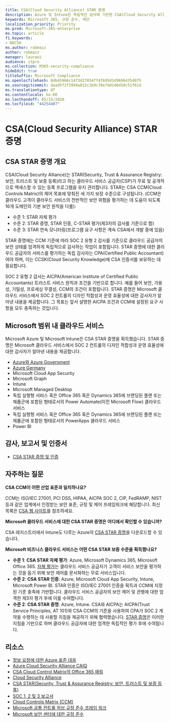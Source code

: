 ```yaml
---
title: CSA(Cloud Security Alliance) STAR 증명
description: Azure 및 Intune은 독립적인 감사에 기반한 CSA(Cloud Security Alliance) STAR 증명을 획득했습니다.
keywords: Microsoft 365, 규정 준수, 제안
localization_priority: Priority
ms.prod: Microsoft-365-enterprise
ms.topic: article
f1.keywords:
- NOCSH
ms.author: robmazz
author: robmazz
manager: laurawi
audience: itpro
ms.collection: M365-security-compliance
hideEdit: true
titleSuffix: Microsoft Compliance
ms.openlocfilehash: 0db45966c1473d27854ff4f695d1d9696435d075
ms.sourcegitcommit: daad5f2f1994a812c2b9c78e7dd148d10c51f61d
ms.translationtype: HT
ms.contentlocale: ko-KR
ms.lasthandoff: 05/15/2020
ms.locfileid: "44254407"
---
```

# <a name="cloud-security-alliance-csa-star-attestation"></a>CSA(Cloud Security Alliance) STAR 증명

## <a name="csa-star-attestation-overview"></a>CSA STAR 증명 개요

CSA(Cloud Security Alliance)는 STAR(Security, Trust & Assurance Registry: 보안, 트러스트 및 보증 등록)라고 하는 클라우드 서비스 공급자(CSP)가 무료 및 공개적으로 액세스할 수 있는 등록 프로그램을 유지 관리합니다. STAR는 CSA CCM(Cloud Controls Matrix)의 제어 목표에 맞춰진 세 가지 보장 수준으로 구성됩니다. (CCM은 클라우드 고객이 클라우드 서비스의 전반적인 보안 위험을 평가하는 데 도움이 되도록 16개 도메인의 기본 보안 원칙을 다룸):

- 수준 1: STAR 자체 평가
- 수준 2: STAR 증명, STAR 인증, C-STAR 평가(제3자의 감사를 기준으로 함)
- 수준 3: STAR 연속 모니터링(프로그램 요구 사항은 계속 CSA에서 개발 중에 있음)

STAR 증명에는 CCM 기준에 따라 SOC 2 유형 2 감사를 기준으로 클라우드 공급자의 보안 상태를 엄격하게 독립적으로 감사하는 작업이 포함됩니다. STAR 증명에 대한 클라우드 공급자의 서비스를 평가하는 독립 감사자는 CPA(Certified Public Accountant)여야 하며, 이는 CCSK(Cloud Security Knowledge)에 CSA 인증서를 보유하는 데 필요합니다.  
  
SOC 2 유형 2 감사는 AICPA(American Institute of Certified Public Accountants) 트러스트 서비스 원칙과 조건을 기반으로 합니다. 예를 들어 보안, 가용성, 기밀성, 프로세싱 무결성, CCM의 조건이 포함됩니다. STAR 증명은 Microsoft 클라우드 서비스에서 SOC 2 컨트롤의 디자인 적합성과 운영 효율성에 대한 감사자가 알아낸 내용을 제공합니다. 그 목표는 앞서 설명한 AICPA 조건과 CCM에 설정된 요구 사항을 모두 충족하는 것입니다.

## <a name="microsoft-in-scope-cloud-services"></a>Microsoft 범위 내 클라우드 서비스

Microsoft Azure 및 Microsoft Intune은 CSA STAR 증명을 획득했습니다. STAR 증명은 Microsoft 클라우드 서비스에서 SOC 2 컨트롤의 디자인 적합성과 운영 효율성에 대한 감사자가 알아낸 내용을 제공합니다.

- [Azure와 Azure Government](https://aka.ms/AzureCompliance)
- [Azure Germany](https://aka.ms/AzureCompliance)
- Microsoft Cloud App Security
- Microsoft Graph
- Intune
- Microsoft Managed Desktop
- 독립 실행형 서비스 혹은 Office 365 혹은 Dynamics 365에 브랜딩된 플랜 또는 제품군에 포함된 형태로서의 Power Automate(이전 Microsoft Flow) 클라우드 서비스
- 독립 실행형 서비스 혹은 Office 365 혹은 Dynamics 365에 브랜딩된 플랜 또는 제품군에 포함된 형태로서의 PowerApps 클라우드 서비스 
- Power BI

## <a name="audits-reports-and-certificates"></a>감사, 보고서 및 인증서

- [CSA STAR 증명 및 인증](https://cloudsecurityalliance.org/star/registry/microsoft/)

## <a name="frequently-asked-questions"></a>자주하는 질문

**CSA CCM이 어떤 산업 표준과 일치하나요?**

CCM는 ISO/IEC 27001, PCI DSS, HIPAA, AICPA SOC 2, CIP, FedRAMP, NIST 등과 같은 업계에서 인정받는 보안 표준, 규정 및 제어 프레임워크에 해당합니다. 최신 목록은 [CSA 웹 사이트](https://cloudsecurityalliance.org/)를 참조하세요.

**Microsoft 클라우드 서비스에 대한 CSA STAR 증명은 어디에서 확인할 수 있습니까?**

CSA 레지스트리에서 Intune도 다루는 Azure의 [CSA STAR 증명](https://aka.ms/CSASTAR-Attestation)을 다운로드할 수 있습니다.

**Microsoft 비즈니스 클라우드 서비스는 어떤 CSA STAR 보증 수준을 획득했나요?**

- **수준 1**: **CSA STAR 자체 평가**: Azure, Microsoft Dynamics 365, Microsoft Office 365. [자체 평가](offering-csa-star-self-assessment.md)는 클라우드 서비스 공급자가 고객이 서비스 보안을 평가하는 것을 돕기 위해 보안 제어를 문서화하는 무료 서비스입니다.
- **수준 2**: **CSA STAR 인증**: Azure, Microsoft Cloud App Security, Intune, Microsoft Power BI. STAR 인증은 ISO/IEC 27001 인증을 획득과 CCM에 지정된 기준 충족에 기반합니다. 클라우드 서비스 공급자의 보안 제어 및 관행에 대한 엄격한 제3자 평가 후에 이를 수여합니다.
- **수준 2**: **CSA STAR 증명**: Azure, Intune. CSA와 AICPA는 AICPA(Trust Service Principles, AT 101)와 CSA CCM의 기준을 사용하여 CPA가 SOC 2 계약을 수행하는 데 사용할 지침을 제공하기 위해 협력했습니다. [STAR 증명](offering-CSA-STAR-Attestation.md)은 이러한 지침을 기반으로 하며 클라우드 공급자에 대한 엄격한 독립적인 평가 후에 수여됩니다.

## <a name="resources"></a>리소스

- [정보 요청에 대한 Azure 표준 대응](https://aka.ms/AzureStandardRequestForInformation)
- [Azure Cloud Security Alliance CAIQ](https://aka.ms/AzureCSACAIQ)
- [CSA Cloud Control Matrix의 Office 365 매핑](https://aka.ms/Office365CSACloudControlMatrix)
- [Cloud Security Alliance](https://cloudsecurityalliance.org/)
- [CSA STAR(Security, Trust & Assurance Registry: 보안, 트러스트 및 보증 등록)](https://cloudsecurityalliance.org/star/)
- [SOC 1, 2 및 3 보고서](offering-soc.md)
- [Cloud Controls Matrix (CCM)](https://cloudsecurityalliance.org/group/cloud-controls-matrix/)
- [Microsoft 공통 컨트롤 허브 규정 준수 프레임 워크](https://www.microsoft.com/trust-center/compliance/compliance-overview)
- [Microsoft 보안 센터에 대한 규정 준수](https://www.microsoft.com/trust-center/compliance/compliance-overview)
